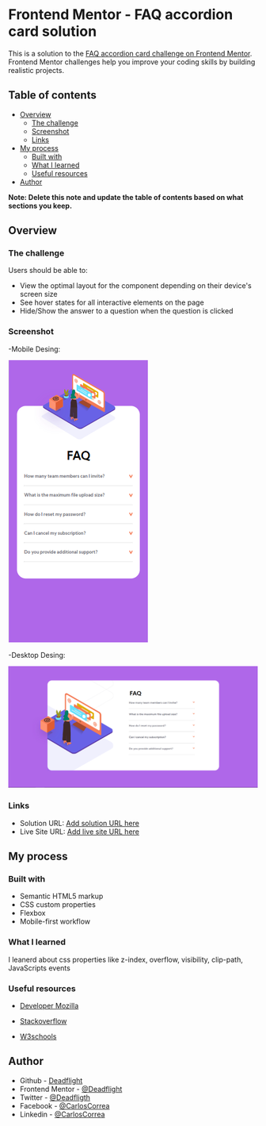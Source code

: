 # Frontend Mentor - FAQ accordion card solution

This is a solution to the [FAQ accordion card challenge on Frontend Mentor](https://www.frontendmentor.io/challenges/faq-accordion-card-XlyjD0Oam). Frontend Mentor challenges help you improve your coding skills by building realistic projects.

## Table of contents

- [Overview](#overview)
  - [The challenge](#the-challenge)
  - [Screenshot](#screenshot)
  - [Links](#links)
- [My process](#my-process)
  - [Built with](#built-with)
  - [What I learned](#what-i-learned)
  - [Useful resources](#useful-resources)
- [Author](#author)


**Note: Delete this note and update the table of contents based on what sections you keep.**

## Overview

### The challenge

Users should be able to:

- View the optimal layout for the component depending on their device's screen size
- See hover states for all interactive elements on the page
- Hide/Show the answer to a question when the question is clicked

### Screenshot

-Mobile Desing:

![Mobile Desing](./images/mobile.PNG)

-Desktop Desing:

![Desktop Desing](./images/desktop.PNG)


### Links

- Solution URL: [Add solution URL here](https://your-solution-url.com)
- Live Site URL: [Add live site URL here](https://your-live-site-url.com)

## My process

### Built with

- Semantic HTML5 markup
- CSS custom properties
- Flexbox
- Mobile-first workflow



### What I learned

I leanerd about css properties like z-index, overflow, visibility, clip-path, JavaScripts events

### Useful resources

- [Developer Mozilla](https://developer.mozilla.org/es/)

- [Stackoverflow](https://stackoverflow.com/)

- [W3schools](https://www.w3schools.com/)

## Author

- Github - [Deadflight](https://github.com/Deadflight)
- Frontend Mentor - [@Deadflight](https://www.frontendmentor.io/profile/Deadflight)
- Twitter - [@Deadfligth](https://twitter.com/Deadfligth)
- Facebook - [@CarlosCorrea](https://www.facebook.com/Carlos-Correa-105811761669254)
- Linkedin - [@CarlosCorrea](https://www.linkedin.com/in/carlos-miguel-correa-millan-155301152/)
